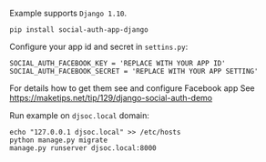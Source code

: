 Example supports `Django 1.10`.

```
pip install social-auth-app-django
```

Configure your app id and secret in `settins.py`:

```
SOCIAL_AUTH_FACEBOOK_KEY = 'REPLACE WITH YOUR APP ID'
SOCIAL_AUTH_FACEBOOK_SECRET = 'REPLACE WITH YOUR APP SETTING'
```

For details how to get them see and configure Facebook app See https://maketips.net/tip/129/django-social-auth-demo 

Run example on `djsoc.local` domain:

```
echo "127.0.0.1 djsoc.local" >> /etc/hosts
python manage.py migrate
manage.py runserver djsoc.local:8000
```
